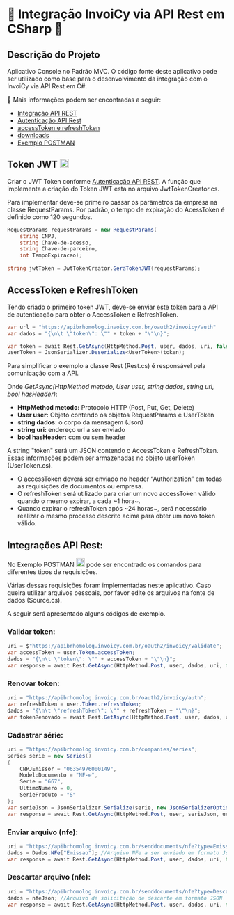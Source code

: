 # 🚀 Integração InvoiCy via API Rest em CSharp 🚀

## Descrição do Projeto
Aplicativo Console no Padrão MVC. O código fonte deste aplicativo pode ser utilizado como base para o desenvolvimento da integração com o InvoiCy via API Rest em C#.

🔗 Mais informações podem ser encontradas a seguir:
- [Integração API REST](https://desenvolvedores.migrate.info/2020/06/integracao-via-api-rest-para-emissao-de-documentos/ "Integração API REST")
- [Autenticação API Rest](https://desenvolvedores.migrate.info/2021/06/autenticacao-api-rest/)
- [accessToken e refreshToken](https://desenvolvedores.migrate.info/2020/06/integracao-via-api-rest-para-emissao-de-documentos/#:~:text=accessToken%20e%20refreshToken)
- [downloads](https://desenvolvedores.migrate.info/downloads/)
- [Exemplo POSTMAN](https://documenter.getpostman.com/view/9193875/SztEanQL?version=latest)

## Token JWT  [<img src="https://jwt.io/img/pic_logo.svg" height="20px"/>](https://jwt.io/)
Criar o JWT Token conforme [Autenticação API REST](https://desenvolvedores.migrate.info/2021/06/autenticacao-api-rest/).
A função que implementa a criação do Token JWT esta no arquivo JwtTokenCreator.cs.

Para implementar deve-se primeiro passar os parâmetros da empresa na classe RequestParams. Por padrão, o tempo de expiração do AcessToken é definido como 120 segundos.

```csharp 
RequestParams requestParams = new RequestParams(
    string CNPJ, 
    string Chave-de-acesso,
    string Chave-de-parceiro, 
    int TempoExpiracao);
    
string jwtToken = JwtTokenCreator.GeraTokenJWT(requestParams);
```

## AccessToken e RefreshToken
Tendo criado o primeiro token JWT, deve-se enviar este token para a API de autenticação para obter o AccessToken e RefreshToken. 

```csharp
var url = "https://apibrhomolog.invoicy.com.br/oauth2/invoicy/auth"
var dados = "{\n\t \"token\": \"" + token + "\"\n}";

var token = await Rest.GetAsync(HttpMethod.Post, user, dados, uri, false);
userToken = JsonSerializer.Deserialize<UserToken>(token);
```
Para simplificar o exemplo a classe Rest (Rest.cs) é responsável pela comunicação com a API.

Onde <i>GetAsync(HttpMethod metodo, User user, string dados, string uri, bool hasHeader)</i>:
- <strong>HttpMethod metodo:</strong> Protocolo HTTP (Post, Put, Get, Delete)
- <strong>User user:</strong> Objeto contendo os objetos RequestParams e UserToken
- <strong>string dados:</strong> o corpo da mensagem (Json)
- <strong>string uri:</strong> endereço url a ser enviado
- <strong>bool hasHeader:</strong> com ou sem header

A string "token" será um JSON contendo o AccessToken e RefreshToken. Essas informações podem ser armazenadas no objeto userToken (UserToken.cs). 

- O accessToken deverá ser enviado no header “Authorization” em todas as requisições de documentos ou empresa.
- O refreshToken será utilizado para criar um novo accessToken válido quando o mesmo expirar, a cada ~1 hora~. 
- Quando expirar o refreshToken após ~24 horas~, será necessário realizar o mesmo processo descrito acima para obter um novo token válido.

## Integrações API Rest:
No Exemplo POSTMAN  [<img src="https://res.cloudinary.com/postman/image/upload/t_team_logo/v1629869194/team/2893aede23f01bfcbd2319326bc96a6ed0524eba759745ed6d73405a3a8b67a8" height="20px" />](https://documenter.getpostman.com/view/9193875/SztEanQL?version=latest) pode ser encontrado os comandos para diferentes tipos de requisições. 

Várias dessas requisições foram implementadas neste aplicativo. Caso queira utilizar arquivos pessoais, por favor edite os arquivos na fonte de dados (Source.cs).

A seguir será apresentado alguns códigos de exemplo.

### Validar token: 
```csharp
uri = $"https://apibrhomolog.invoicy.com.br/oauth2/invoicy/validate";
var accessToken = user.Token.accessToken;
dados = "{\n\t \"token\": \"" + accessToken + "\"\n}";
var response = await Rest.GetAsync(HttpMethod.Post, user, dados, uri, false);
```

### Renovar token:  
```csharp
uri = "https://apibrhomolog.invoicy.com.br/oauth2/invoicy/auth";
var refreshToken = user.Token.refreshToken;
dados = "{\n\t \"refreshToken\": \"" + refreshToken + "\"\n}";
var tokenRenovado = await Rest.GetAsync(HttpMethod.Post, user, dados, uri, false);
```

### Cadastrar série: 
```csharp
uri = "https://apibrhomolog.invoicy.com.br/companies/series";
Series serie = new Series()
{
	CNPJEmissor = "06354976000149",
	ModeloDocumento = "NF-e",
	Serie = "667",
	UltimoNumero = 0,
	SerieProduto = "S"
};
var serieJson = JsonSerializer.Serialize(serie, new JsonSerializerOptions() { WriteIndented = true });
var response = await Rest.GetAsync(HttpMethod.Post, user, serieJson, uri, true);
```

### Enviar arquivo (nfe):
```csharp
uri = "https://apibrhomolog.invoicy.com.br/senddocuments/nfe?type=Emissao";
dados = Dados.NFe["Emissao"]; //Arquivo NFe a ser enviado em formato Json
var response = await Rest.GetAsync(HttpMethod.Post, user, dados, uri, true);
```

### Descartar arquivo (nfe):
```csharp
uri = "https://apibrhomolog.invoicy.com.br/senddocuments/nfe?type=Descarte";
dados = nfeJson; //Arquivo de solicitação de descarte em formato JSON
var response = await Rest.GetAsync(HttpMethod.Post, user, dados, uri, false);
```
